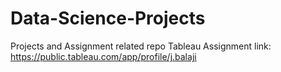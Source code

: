 # Data-Science-Projects
Projects and Assignment related repo
Tableau Assignment link: https://public.tableau.com/app/profile/j.balaji
